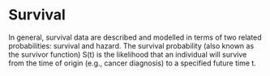# Survival

In general, survival data are described and modelled in terms of two related probabilities: survival and hazard. The survival probability (also known as the survivor function) S(t) is the likelihood that an individual will survive from the time of origin (e.g., cancer diagnosis) to a specified future time t.
